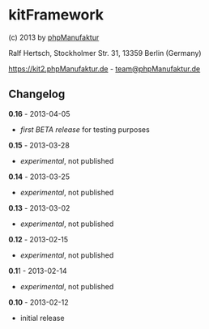 # kitFramework #

(c) 2013 by [phpManufaktur](https://phpmanufaktur.de)

Ralf Hertsch, Stockholmer Str. 31, 13359 Berlin (Germany)

<https://kit2.phpManufaktur.de> - <team@phpManufaktur.de>

## Changelog ##

**0.16** - 2013-04-05

* *first BETA release* for testing purposes

**0.15** - 2013-03-28

* *experimental*, not published

**0.14** - 2013-03-25

* *experimental*, not published

**0.13** - 2013-03-02

* *experimental*, not published

**0.12** - 2013-02-15

* *experimental*, not published

**0.1**1 - 2013-02-14

* *experimental*, not published

**0.10** - 2013-02-12

* initial release